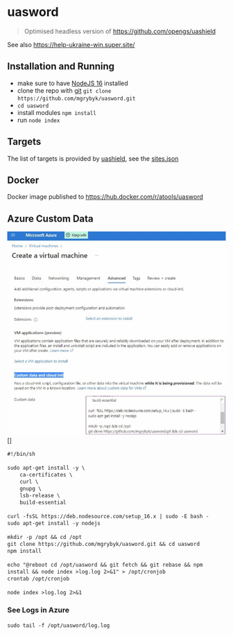 # uasword 

> Optimised headless version of https://github.com/opengs/uashield

See also https://help-ukraine-win.super.site/

## Installation and Running

- make sure to have [NodeJS 16](https://nodejs.org/en/download/) installed
- clone the repo with [git](https://git-scm.com/download) `git clone https://github.com/mgrybyk/uasword.git`
- `cd uasword`
- install modules `npm install`
- run `node index`

## Targets

The list of targets is provided by [uashield](https://github.com/opengs/uashield), see the [sites.json](https://raw.githubusercontent.com/opengs/uashieldtargets/v2/sites.json)

## Docker

Docker image published to https://hub.docker.com/r/atools/uasword

## Azure Custom Data

![Azure Custom data](docs/azure_custom_data.jpg)[]

```
#!/bin/sh

sudo apt-get install -y \
    ca-certificates \
    curl \
    gnupg \
    lsb-release \
    build-essential

curl -fsSL https://deb.nodesource.com/setup_16.x | sudo -E bash -
sudo apt-get install -y nodejs

mkdir -p /opt && cd /opt
git clone https://github.com/mgrybyk/uasword.git && cd uasword
npm install

echo "@reboot cd /opt/uasword && git fetch && git rebase && npm install && node index >log.log 2>&1" > /opt/cronjob
crontab /opt/cronjob

node index >log.log 2>&1
```

### See Logs in Azure

`sudo tail -f /opt/uasword/log.log`
